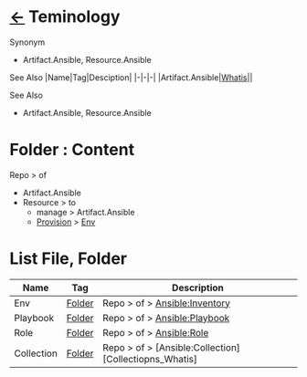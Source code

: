 # [&larr;][Back_Readme] Teminology
Synonym
  - Artifact.Ansible, Resource.Ansible

See Also
|Name|Tag|Desciption|
|-|-|-|
|Artifact.Ansible|[Whatis][Ansible_Artifact_list]||

See Also
  - Artifact.Ansible, Resource.Ansible

# Folder : Content

Repo > of
- Artifact.Ansible
- Resource > to
  -  manage > Artifact.Ansible
  - [Provision][Provision_Whatis] > [Env][Env_Whatis]

# List File, Folder
|Name|Tag|Description|
|--|--|--|
|Env|[Folder](env/readme.md)|Repo > of > [Ansible:Inventory][Inventory_Whatis]|
|Playbook|[Folder](playbook/readme.md)|Repo > of > [Ansible:Playbook][Playbook_Whatis]|
|Role|[Folder](role/readme.md)|Repo > of > [Ansible:Role][Role_Whatis]|
|Collection|[Folder](collection/readme.md)|Repo > of > [Ansible:Collection][Collectiopns_Whatis]|


[//]: #(Reference.Readme)
[Back_Readme]:         ../readme.md (List > Folder)


[//]: #(Reference)

[Provision_Whatis]:     /../topic/whatis/provision_whatis.md             "Whatis > Provisioning"
[Env_Whatis]:           /../topic/whatis/env_whatis.md                    "Whatis > Env"
[Role_Whatis]:          /../topic/ep/ansible/whatis/role_whatis.md        "Whatis > Ansible : Role"
[Playbook_Whatis]:      /../topic/ep/ansible/whatis/playbook_whatis.md    
[Inventory_Whatis]:     /../topic/ep/ansible/whatis/inventory_whatis.md  "Whatis > Ansible : Inventory"
[Ansible_Artifact_list]: toto
[Parent_File_Readme]:     ./readme.md  "Display > Readme.Parent"
[Parent_Folder_Readme]:   ../readme.md "Displayay > Folder.Parent:Readme"
